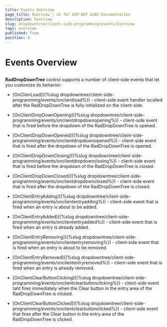 ```yaml
---
title: Events Overview
page_title: Overview | UI for ASP.NET AJAX Documentation
description: Overview
slug: dropdowntree/client-side-programming/events/overview
tags: overview
published: True
position: 0
---
```


# Events Overview



## 

**RadDropDownTree** control supports a number of client-side events that let you customize its behavior:

* [OnClienLoad]({%slug dropdowntree/client-side-programming/events/onclientload%}) - client-side event handler iscalled after the RadDropDownTree is fully initialized on the client-side.

* [OnClientDropDownOpening]({%slug dropdowntree/client-side-programming/events/onclientdropdownopening%}) - client-side event that is fired before the dropdown of the RadDropDownTree is opened.

* [OnClientDropDownOpened]({%slug dropdowntree/client-side-programming/events/onclientdropdownopened%}) - client-side event that is fired after the dropdown of the RadDropDownTree is opened.

* [OnClientDropDownClosing]({%slug dropdowntree/client-side-programming/events/onclientdropdownclosing%}) - client-side event that is fired before the dropdown of the RadDropDownTree is closed.

* [OnClientDropDownClosed]({%slug dropdowntree/client-side-programming/events/onclientdropdownclosed%}) - client-side event that is fired after the dropdown of the RadDropDownTree is closed.

* [OnClientEntryAdding]({%slug dropdowntree/client-side-programming/events/oncliententryadding%}) - client-side event that is fired when an entry is about to be added.

* [OnClientEntryAdded]({%slug dropdowntree/client-side-programming/events/oncliententryadded%}) - client-side event that is fired when an entry is already added.

* [OnClientEntryRemoving]({%slug dropdowntree/client-side-programming/events/oncliententryremoving%}) - client-side event that is fired when an entry is about to be removed.

* [OnClientEntryRemoved]({%slug dropdowntree/client-side-programming/events/oncliententryremoved%}) - client-side event that is fired when an entry is already removed.

* [OnClientClearButtonClicking]({%slug dropdowntree/client-side-programming/events/onclientclearbuttonclicking%}) - client-side event taht fires immediately when the Clear button in the entry area of the RadDropDownTree is clicked.

* [OnClientClearButtonClicked]({%slug dropdowntree/client-side-programming/events/onclientclearbuttonclicked%}) - client-side event that fires after the Clear button in the entry area of the RadDropDownTree is clicked.
